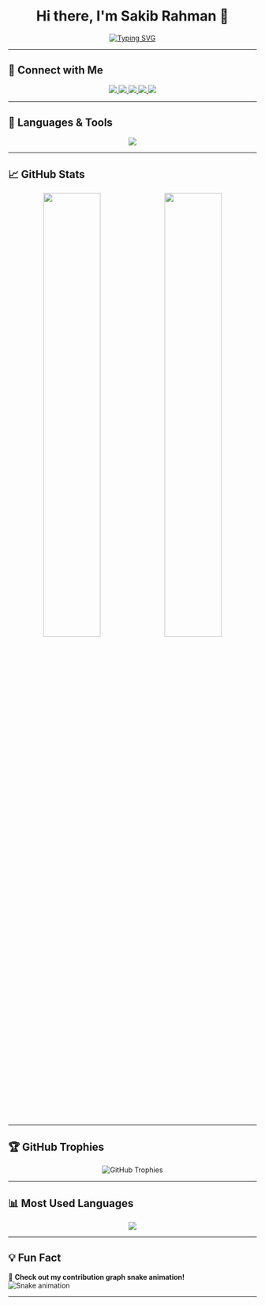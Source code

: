 <h1 align="center">Hi there, I'm Sakib Rahman 👋</h1>

<p align="center">
  <a href="https://github.com/MSakibR">
    <img src="https://readme-typing-svg.herokuapp.com?font=Fira+Code&size=22&pause=1000&color=F75C7E&width=435&lines=Welcome+to+my+GitHub!;Backend+Developer+%7C+ML+Enthusiast;Passionate+about+Coding+%F0%9F%9A%80" alt="Typing SVG" />
  </a>
</p>

---

## 🔗 Connect with Me  
<p align="center">
  <a href="https://www.linkedin.com/in/saku-rahman/" target="_blank">
    <img src="https://img.shields.io/badge/LinkedIn-0077B5?style=for-the-badge&logo=linkedin&logoColor=white" />
  </a>
  <a href="https://www.facebook.com/sakib.rahman.arfin" target="_blank">
    <img src="https://img.shields.io/badge/Facebook-1877F2?style=for-the-badge&logo=facebook&logoColor=white" />
  </a>
  <a href="https://x.com/Visible_Saku" target="_blank">
    <img src="https://img.shields.io/badge/Twitter-1DA1F2?style=for-the-badge&logo=twitter&logoColor=white" />
  </a>
  <a href="https://www.instagram.com/sakib_rahman_arfin/" target="_blank">
    <img src="https://img.shields.io/badge/Instagram-E4405F?style=for-the-badge&logo=instagram&logoColor=white" />
  </a>
  <a href="mailto:sakib.rahman.arfin@gmail.com">
    <img src="https://img.shields.io/badge/Email-D14836?style=for-the-badge&logo=gmail&logoColor=white" />
  </a>
</p>

---

## 🚀 Languages & Tools  
<p align="center">
  <img src="https://skillicons.dev/icons?i=java,python,c,cpp,js,react,nodejs,html,css,tailwind,mysql,git,github" />
</p>

---

## 📈 GitHub Stats  
<p align="center">
  <img src="https://github-readme-stats.vercel.app/api?username=MSakibR&show_icons=true&theme=radical&count_private=true&hide_border=true" width="48%" />
  <img src="https://github-readme-streak-stats.herokuapp.com/?user=MSakibR&theme=radical&hide_border=true" width="48%" />
</p>

---

## 🏆 GitHub Trophies  
<p align="center">
  <img src="https://github-profile-trophy.vercel.app/?username=MSakibR&theme=radical&no-frame=true&row=1&column=7&margin-w=15&margin-h=15" alt="GitHub Trophies" />
</p>

---

## 📊 Most Used Languages  
<p align="center">
  <img src="https://github-readme-stats.vercel.app/api/top-langs/?username=MSakibR&layout=compact&theme=radical&hide_border=true" />
</p>

---

## 💡 Fun Fact  
🐍 **Check out my contribution graph snake animation!**  
![Snake animation](https://github.com/MSakibR/MSakibR/blob/main/github-contribution-grid-snake.svg)

---
